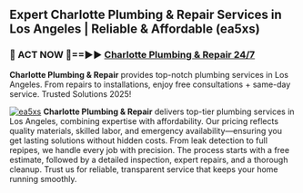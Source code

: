 ## Expert Charlotte Plumbing & Repair Services in Los Angeles | Reliable & Affordable (ea5xs)  

<h3>🚿 ACT NOW 🌟==►► <a href="https://tinyurl.com/2ne6vx2x" rel="nofollow">Charlotte Plumbing & Repair 24/7</a></h3>

**Charlotte Plumbing & Repair** provides top-notch plumbing services in Los Angeles. From repairs to installations, enjoy free consultations + same-day service. Trusted Solutions 2025!

[![ea5xs](https://i.imgur.com/4PFF4AK.jpeg)](https://tinyurl.com/2ne6vx2x)
**Charlotte Plumbing & Repair** delivers top-tier plumbing services in Los Angeles, combining expertise with affordability. Our pricing reflects quality materials, skilled labor, and emergency availability—ensuring you get lasting solutions without hidden costs. From leak detection to full repipes, we handle every job with precision. The process starts with a free estimate, followed by a detailed inspection, expert repairs, and a thorough cleanup. Trust us for reliable, transparent service that keeps your home running smoothly.